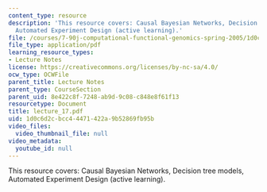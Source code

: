 ```yaml
---
content_type: resource
description: 'This resource covers: Causal Bayesian Networks, Decision tree models,
  Automated Experiment Design (active learning).'
file: /courses/7-90j-computational-functional-genomics-spring-2005/1d0c6d2cbcc44471422a9b52869fb95b_lecture_17.pdf
file_type: application/pdf
learning_resource_types:
- Lecture Notes
license: https://creativecommons.org/licenses/by-nc-sa/4.0/
ocw_type: OCWFile
parent_title: Lecture Notes
parent_type: CourseSection
parent_uid: 8e422c8f-7248-ab9d-9c08-c848e8f61f13
resourcetype: Document
title: lecture_17.pdf
uid: 1d0c6d2c-bcc4-4471-422a-9b52869fb95b
video_files:
  video_thumbnail_file: null
video_metadata:
  youtube_id: null
---
```

This resource covers: Causal Bayesian Networks, Decision tree models, Automated Experiment Design (active learning).